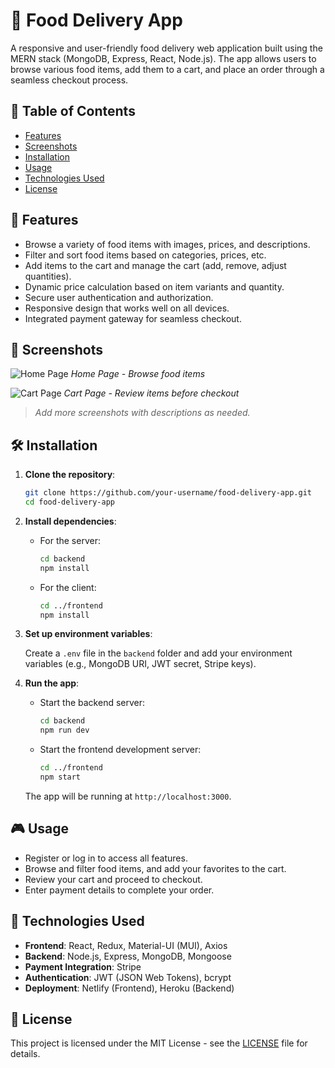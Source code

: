 # 🍕 Food Delivery App

A responsive and user-friendly food delivery web application built using the MERN stack (MongoDB, Express, React, Node.js). The app allows users to browse various food items, add them to a cart, and place an order through a seamless checkout process.

## 📝 Table of Contents

- [Features](#features)
- [Screenshots](#screenshots)
- [Installation](#installation)
- [Usage](#usage)
- [Technologies Used](#technologies-used)
- [License](#license)

## 🚀 Features

- Browse a variety of food items with images, prices, and descriptions.
- Filter and sort food items based on categories, prices, etc.
- Add items to the cart and manage the cart (add, remove, adjust quantities).
- Dynamic price calculation based on item variants and quantity.
- Secure user authentication and authorization.
- Responsive design that works well on all devices.
- Integrated payment gateway for seamless checkout.

## 📸 Screenshots

![Home Page](./screenshots/home-page.png)
*Home Page - Browse food items*

![Cart Page](./screenshots/cart-page.png)
*Cart Page - Review items before checkout*

> *Add more screenshots with descriptions as needed.*

## 🛠 Installation

1. **Clone the repository**:
    ```bash
    git clone https://github.com/your-username/food-delivery-app.git
    cd food-delivery-app
    ```

2. **Install dependencies**:

   - For the server:
     ```bash
     cd backend
     npm install
     ```

   - For the client:
     ```bash
     cd ../frontend
     npm install
     ```

3. **Set up environment variables**:

   Create a `.env` file in the `backend` folder and add your environment variables (e.g., MongoDB URI, JWT secret, Stripe keys).

4. **Run the app**:

   - Start the backend server:
     ```bash
     cd backend
     npm run dev
     ```

   - Start the frontend development server:
     ```bash
     cd ../frontend
     npm start
     ```

   The app will be running at `http://localhost:3000`.

## 🎮 Usage

- Register or log in to access all features.
- Browse and filter food items, and add your favorites to the cart.
- Review your cart and proceed to checkout.
- Enter payment details to complete your order.

## 🧰 Technologies Used

- **Frontend**: React, Redux, Material-UI (MUI), Axios
- **Backend**: Node.js, Express, MongoDB, Mongoose
- **Payment Integration**: Stripe
- **Authentication**: JWT (JSON Web Tokens), bcrypt
- **Deployment**: Netlify (Frontend), Heroku (Backend)

## 📄 License

This project is licensed under the MIT License - see the [LICENSE](LICENSE) file for details.
